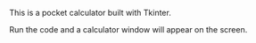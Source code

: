 This is a pocket calculator built with Tkinter.

Run the code and a calculator window will appear on the screen.
